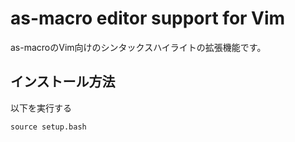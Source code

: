 # as-macro editor support for Vim
as-macroのVim向けのシンタックスハイライトの拡張機能です。
## インストール方法
以下を実行する
```
source setup.bash
```
